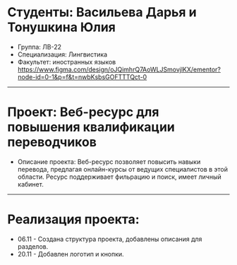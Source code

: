 # Студенты: Васильева Дарья и Тонушкина Юлия
- Группа: ЛВ-22
- Специализация: Лингвистика
- Факультет: иностранных языков
https://www.figma.com/design/oJQimhrQ7AoWLJSmovjlKX/ementor?node-id=0-1&p=f&t=nwbKsbsGOFTTTQct-0
---
# Проект: Веб-ресурс для повышения квалификации переводчиков
- Описание проекта: Веб-ресурс позволяет повысить навыки перевода, предлагая онлайн-курсы от ведущих специалистов в этой области. Ресурс поддерживает фильрацию и поиск, имеет личный кабинет.
---
# Реализация проекта:
- 06.11 - Создана структура проекта, добавлены описания для разделов.
- 20.11 - Добавлен логотип и кнопки.
